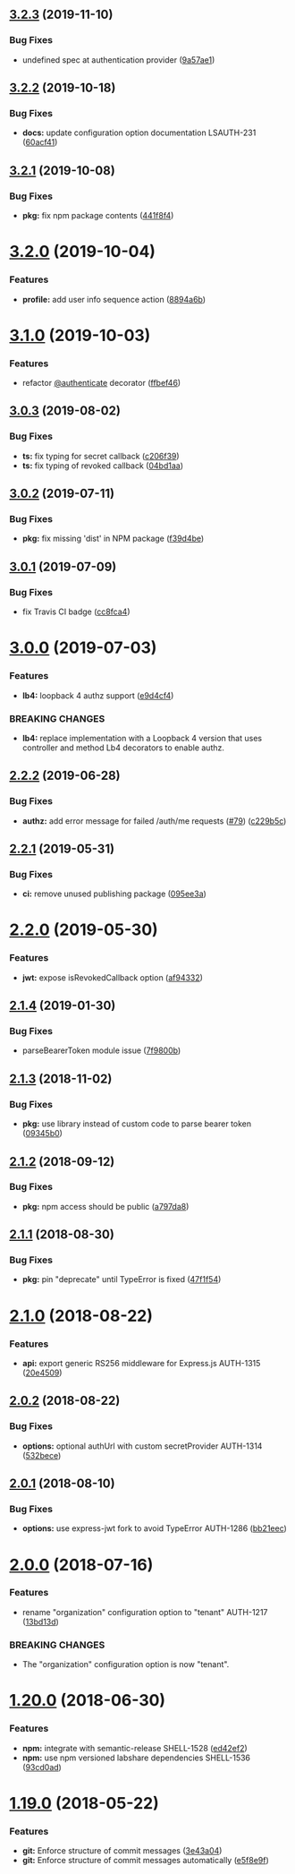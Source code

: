 ## [3.2.3](https://github.com/LabShare/services-auth/compare/v3.2.2...v3.2.3) (2019-11-10)


### Bug Fixes

* undefined spec at authentication provider ([9a57ae1](https://github.com/LabShare/services-auth/commit/9a57ae1))

## [3.2.2](https://github.com/LabShare/services-auth/compare/v3.2.1...v3.2.2) (2019-10-18)


### Bug Fixes

* **docs:** update configuration option documentation LSAUTH-231 ([60acf41](https://github.com/LabShare/services-auth/commit/60acf41))

## [3.2.1](https://github.com/LabShare/services-auth/compare/v3.2.0...v3.2.1) (2019-10-08)


### Bug Fixes

* **pkg:** fix npm package contents ([441f8f4](https://github.com/LabShare/services-auth/commit/441f8f4))

# [3.2.0](https://github.com/LabShare/services-auth/compare/v3.1.0...v3.2.0) (2019-10-04)


### Features

* **profile:** add user info sequence action ([8894a6b](https://github.com/LabShare/services-auth/commit/8894a6b))

# [3.1.0](https://github.com/LabShare/services-auth/compare/v3.0.3...v3.1.0) (2019-10-03)


### Features

* refactor [@authenticate](https://github.com/authenticate) decorator ([ffbef46](https://github.com/LabShare/services-auth/commit/ffbef46))

## [3.0.3](https://github.com/LabShare/services-auth/compare/v3.0.2...v3.0.3) (2019-08-02)


### Bug Fixes

* **ts:** fix typing for secret callback ([c206f39](https://github.com/LabShare/services-auth/commit/c206f39))
* **ts:** fix typing of revoked callback ([04bd1aa](https://github.com/LabShare/services-auth/commit/04bd1aa))

## [3.0.2](https://github.com/LabShare/services-auth/compare/v3.0.1...v3.0.2) (2019-07-11)


### Bug Fixes

* **pkg:** fix missing 'dist' in NPM package ([f39d4be](https://github.com/LabShare/services-auth/commit/f39d4be))

## [3.0.1](https://github.com/LabShare/services-auth/compare/v3.0.0...v3.0.1) (2019-07-09)


### Bug Fixes

* fix Travis CI badge ([cc8fca4](https://github.com/LabShare/services-auth/commit/cc8fca4))

# [3.0.0](https://github.com/LabShare/services-auth/compare/v2.2.2...v3.0.0) (2019-07-03)


### Features

* **lb4:** loopback 4 authz support ([e9d4cf4](https://github.com/LabShare/services-auth/commit/e9d4cf4))


### BREAKING CHANGES

* **lb4:** replace implementation with a Loopback 4 version that uses
controller and method Lb4 decorators to enable authz.

## [2.2.2](https://github.com/LabShare/services-auth/compare/v2.2.1...v2.2.2) (2019-06-28)


### Bug Fixes

* **authz:** add error message for failed /auth/me requests ([#79](https://github.com/LabShare/services-auth/issues/79)) ([c229b5c](https://github.com/LabShare/services-auth/commit/c229b5c))

## [2.2.1](https://github.com/LabShare/services-auth/compare/v2.2.0...v2.2.1) (2019-05-31)


### Bug Fixes

* **ci:** remove unused publishing package ([095ee3a](https://github.com/LabShare/services-auth/commit/095ee3a))

# [2.2.0](https://github.com/LabShare/services-auth/compare/v2.1.4...v2.2.0) (2019-05-30)


### Features

* **jwt:** expose isRevokedCallback option ([af94332](https://github.com/LabShare/services-auth/commit/af94332))

## [2.1.4](https://github.com/LabShare/services-auth/compare/v2.1.3...v2.1.4) (2019-01-30)


### Bug Fixes

* parseBearerToken module issue ([7f9800b](https://github.com/LabShare/services-auth/commit/7f9800b))

## [2.1.3](https://github.com/LabShare/services-auth/compare/v2.1.2...v2.1.3) (2018-11-02)


### Bug Fixes

* **pkg:** use library instead of custom code to parse bearer token ([09345b0](https://github.com/LabShare/services-auth/commit/09345b0))

## [2.1.2](https://github.com/LabShare/services-auth/compare/v2.1.1...v2.1.2) (2018-09-12)


### Bug Fixes

* **pkg:** npm access should be public ([a797da8](https://github.com/LabShare/services-auth/commit/a797da8))

## [2.1.1](https://github.com/LabShare/services-auth/compare/v2.1.0...v2.1.1) (2018-08-30)


### Bug Fixes

* **pkg:** pin "deprecate" until TypeError is fixed ([47f1f54](https://github.com/LabShare/services-auth/commit/47f1f54))

# [2.1.0](https://github.com/LabShare/services-auth/compare/v2.0.2...v2.1.0) (2018-08-22)


### Features

* **api:** export generic RS256 middleware for Express.js AUTH-1315 ([20e4509](https://github.com/LabShare/services-auth/commit/20e4509))

## [2.0.2](https://github.com/LabShare/services-auth/compare/v2.0.1...v2.0.2) (2018-08-22)


### Bug Fixes

* **options:** optional authUrl with custom secretProvider AUTH-1314 ([532bece](https://github.com/LabShare/services-auth/commit/532bece))

## [2.0.1](https://github.com/LabShare/services-auth/compare/v2.0.0...v2.0.1) (2018-08-10)


### Bug Fixes

* **options:** use express-jwt fork to avoid TypeError AUTH-1286 ([bb21eec](https://github.com/LabShare/services-auth/commit/bb21eec))

# [2.0.0](https://github.com/LabShare/services-auth/compare/v1.20.0...v2.0.0) (2018-07-16)


### Features

* rename "organization" configuration option to "tenant" AUTH-1217 ([13bd13d](https://github.com/LabShare/services-auth/commit/13bd13d))


### BREAKING CHANGES

* The "organization" configuration option is now "tenant".

# [1.20.0](https://github.com/LabShare/services-auth/compare/v1.19.0...v1.20.0) (2018-06-30)


### Features

* **npm:** integrate with semantic-release SHELL-1528 ([ed42ef2](https://github.com/LabShare/services-auth/commit/ed42ef2))
* **npm:** use npm versioned labshare dependencies SHELL-1536 ([93cd0ad](https://github.com/LabShare/services-auth/commit/93cd0ad))

<a name="1.19.0"></a>
# [1.19.0](https://github.com/LabShare/services-auth/compare/v1.18.515...v1.19.0) (2018-05-22)


### Features

* **git:** Enforce structure of commit messages ([3e43a04](https://github.com/LabShare/services-auth/commit/3e43a04))
* **git:** Enforce structure of commit messages automatically ([e5f8e9f](https://github.com/LabShare/services-auth/commit/e5f8e9f))
